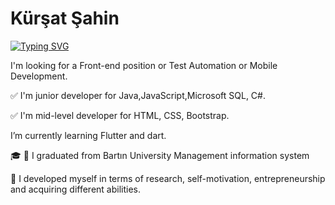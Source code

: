 # Kürşat Şahin

[![Typing SVG](https://readme-typing-svg.herokuapp.com?lines=Junior+Flutter+Developer)](https://git.io/typing-svg)












I'm looking for a Front-end position or Test Automation or Mobile Development.

✅ I'm junior developer for Java,JavaScript,Microsoft SQL, C#.

✅ I'm mid-level developer  for HTML, CSS, Bootstrap.

 I’m currently learning  Flutter and dart.

🎓 🌿 I graduated from Bartın University Management information system

💭 I developed myself in terms of research, self-motivation, entrepreneurship and acquiring different abilities.


